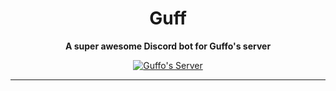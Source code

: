 <div align="center">

# Guff

**A super awesome Discord bot for Guffo's server**

[![Guffo's Server](https://discord.com/api/guilds/840977388385075210/embed.png?style=banner2)](https://discord.gg/KubGRbRKWX)

</div>

---
